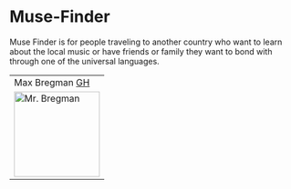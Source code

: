 # Muse-Finder

Muse Finder is for people traveling to another country who want to learn about the local music or have friends or family they want to bond with through one of the universal languages. 


<table>
    <tr>
        <td> Max Bregman <a href="https://github.com/Max9545">GH</td>
    </tr>
<td><img src="https://avatars.githubusercontent.com/u/67295227?s=460&u=ad5787c63676987806b88f2bf84a34b45a5a5e98&v=4" alt="Mr. Bregman"
 width="150" height="auto" /></td>
</table>
